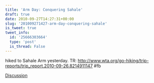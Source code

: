 ```yaml
---
title: 'Arm Day: Conquering Sahale'
draft: true
date: 2010-09-27T14:27:31+00:00
slug: '201009271427-arm-day-conquering-sahale'
is_tweet: true
tweet_info:
  id: '25666303664'
  type: 'post'
  is_thread: False
---
```




hiked to Sahale Arm yesterday. TR: http://www.wta.org/go-hiking/trip-reports/trip_report.2010-09-26.8214911147 #fb

[Discussion](https://x.com/sytelus/status/25666303664)
